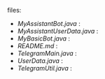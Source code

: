 files:
* _MyAssistantBot.java_ : 
* _MyAssistantUserData.java_ : 
* _MyBasicBot.java_ : 
* _README.md_ : 
* _TelegramMain.java_ : 
* _UserData.java_ : 
* _TelegramUtil.java_ : 
